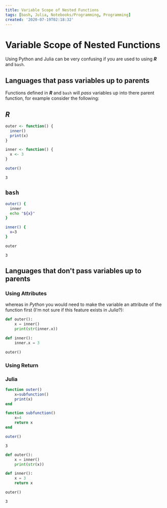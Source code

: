 ```yaml
---
title: Variable Scope of Nested Functions
tags: [bash, Julia, Notebooks/Programming, Programming]
created: '2020-07-19T02:18:32'
---
```


# Variable Scope of Nested Functions

Using Python and Julia can be very confusing if you are used to using ***R*** and `bash`. 

## Languages that pass variables up to parents

Functions defined in ***R*** and `bash` will *pass* variables up into there parent function, for example consider the following:

## ***R***

```r
outer <- function() {
  inner()
  print(x)
}

inner <- function() {
  x <- 3
}

outer()

```
    3

## `bash`

```bash
outer() {
  inner
  echo "${x}"
}

inner() {
  x=3
}

outer
```
    3

## Languages that don't pass variables up to parents

### Using Attributes

whereas in *Python* you would need to make the variable an attribute of the function first (I'm not sure if this feature exists in *Julia*?):

```python
def outer():
    x = inner()
    print(str(inner.x))

def inner():
    inner.x = 3

outer()
```

### Using Return


### Julia

```julia
function outer()
    x=subfunction()
    print(x)
end

function subfunction()
    x=4
    return x
end

outer()
```
    3

```python
def outer():
    x = inner()
    print(str(x))

def inner():
    x = 3
    return x

outer()
```
    3